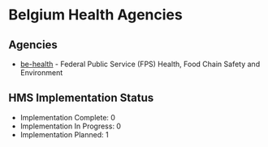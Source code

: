 # Belgium Health Agencies

## Agencies

- [be-health](be-health/index.md) - Federal Public Service (FPS) Health, Food Chain Safety and Environment

## HMS Implementation Status

- Implementation Complete: 0
- Implementation In Progress: 0
- Implementation Planned: 1
